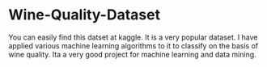 # Wine-Quality-Dataset
You can easily find this datset at kaggle.
It is a very popular dataset.
I have applied various machine learning algorithms  to it to classify on the basis of wine quality.
Ita a very good project for machine learning and data mining.
